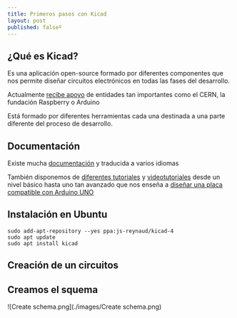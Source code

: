 ```yaml
---
title: Primeros pasos con Kicad
layout: post
published: falseº
---
```


## ¿Qué es Kicad?

Es una aplicación open-source formado por diferentes componentes que nos permite diseñar circuitos electrónicos en todas las fases del desarrollo.

Actualmente [recibe apoyo](http://kicad-pcb.org/about/kicad/) de entidades tan importantes como el CERN, la fundación Raspberry o Arduino


Está formado por diferentes herramientas cada una destinada a una parte diferente del proceso de desarrollo.

## Documentación

Existe mucha [documentación](http://kicad-pcb.org/help/documentation/) y traducida a varios idiomas


También disponemos de [diferentes tutoriales](http://kicad-pcb.org/help/tutorials/) y [videotutoriales](http://kicad-pcb.org/help/tutorials/#_video_tutorials) desde un nivel básico hasta uno tan avanzado que nos enseña a [diseñar una placa compatible con Arduino UNO](https://www.youtube.com/user/XploreLabz/videos)

## Instalación en Ubuntu

    sudo add-apt-repository --yes ppa:js-reynaud/kicad-4
    sudo apt update
    sudo apt install kicad

## Creación de un circuitos
## Creamos el squema

![Create schema.png](./images/Create schema.png)
